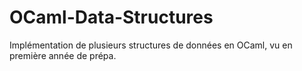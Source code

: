# OCaml-Data-Structures

Implémentation de plusieurs structures de données en OCaml, vu en première année de prépa.
